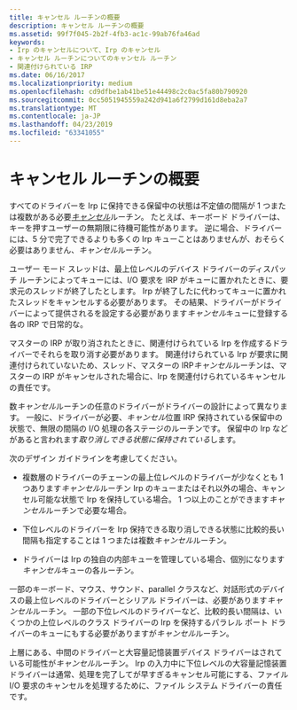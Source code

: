 ```yaml
---
title: キャンセル ルーチンの概要
description: キャンセル ルーチンの概要
ms.assetid: 99f7f045-2b2f-4fb3-ac1c-99ab76fa46ad
keywords:
- Irp のキャンセルについて、Irp のキャンセル
- キャンセル ルーチンについてのキャンセル ルーチン
- 関連付けられている IRP
ms.date: 06/16/2017
ms.localizationpriority: medium
ms.openlocfilehash: cd9dfbe1ab41be51e44498c2c0ac5fa80b790920
ms.sourcegitcommit: 0cc5051945559a242d941a6f2799d161d8eba2a7
ms.translationtype: MT
ms.contentlocale: ja-JP
ms.lasthandoff: 04/23/2019
ms.locfileid: "63341055"
---
```

# <a name="introduction-to-cancel-routines"></a>キャンセル ルーチンの概要





すべてのドライバーを Irp に保持できる保留中の状態は不定値の間隔が 1 つまたは複数がある必要[*キャンセル*](https://msdn.microsoft.com/library/windows/hardware/ff540742)ルーチン。 たとえば、キーボード ドライバーは、キーを押すユーザーの無期限に待機可能性があります。 逆に場合、ドライバーには、5 分で完了できるよりも多くの Irp キューことはありませんが、おそらく必要はありません、*キャンセル*ルーチン。

ユーザー モード スレッドは、最上位レベルのデバイス ドライバーのディスパッチ ルーチンによってキューには、I/O 要求を IRP がキューに置かれたときに、要求元のスレッドが終了したとします。 Irp が終了したに代わってキューに置かれたスレッドをキャンセルする必要があります。 その結果、ドライバーがドライバーによって提供されるを設定する必要があります*キャンセル*キューに登録する各の IRP で日常的な。

マスターの IRP が取り消されたときに、関連付けられている Irp を作成するドライバーでそれらを取り消す必要があります。 関連付けられている Irp が要求に関連付けられていないため、スレッド、マスターの IRP*キャンセル*ルーチンは、マスターの IRP がキャンセルされた場合に、Irp を関連付けられているキャンセルの責任です。

数*キャンセル*ルーチンの任意のドライバーがドライバーの設計によって異なります。 一般に、ドライバーが必要、*キャンセル*位置 IRP 保持されている保留中の状態で、無限の間隔の I/O 処理の各ステージのルーチンです。 保留中の Irp などがあると言われます*取り消しできる状態に保持されている*します。

次のデザイン ガイドラインを考慮してください。

-   複数層のドライバーのチェーンの最上位レベルのドライバーが少なくとも 1 つあります*キャンセル*ルーチン Irp のキューまたはそれ以外の場合、キャンセル可能な状態で Irp を保持している場合。 1 つ以上のことができます*キャンセル*ルーチンで必要な場合。

-   下位レベルのドライバーを Irp 保持できる取り消しできる状態に比較的長い間隔も指定することは 1 つまたは複数*キャンセル*ルーチン。

-   ドライバーは Irp の独自の内部キューを管理している場合、個別になります*キャンセル*キューの各ルーチン。

一部のキーボード、マウス、サウンド、parallel クラスなど、対話形式のデバイスの最上位レベルのドライバーとシリアル ドライバーは、必要があります*キャンセル*ルーチン。 一部の下位レベルのドライバーなど、比較的長い間隔は、いくつかの上位レベルのクラス ドライバーの Irp を保持するパラレル ポート ドライバーのキューにもする必要がありますが*キャンセル*ルーチン。

上層にある、中間のドライバーと大容量記憶装置デバイス ドライバーはされている可能性が*キャンセル*ルーチン。 Irp の入力中に下位レベルの大容量記憶装置ドライバーは通常、処理を完了してが早すぎるキャンセル可能にする、ファイル I/O 要求のキャンセルを処理するために、ファイル システム ドライバーの責任です。

 

 




